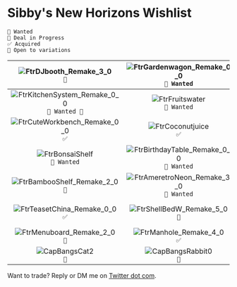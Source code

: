 # Sibby's New Horizons Wishlist

```
🥺 Wanted 
💼 Deal in Progress
✅ Acquired
🎨 Open to variations
```

| ![FtrDJbooth_Remake_3_0](https://user-images.githubusercontent.com/1762113/79078154-fe9b0900-7ccb-11ea-9743-1ac6185358be.png)<br> `💼` | ![FtrGardenwagon_Remake_0_0](https://user-images.githubusercontent.com/1762113/79079658-e6c88280-7cd5-11ea-8058-c012b3ffae57.png)<br>`🥺 Wanted` | ![FtrGardenrockMoss](https://user-images.githubusercontent.com/1762113/79079659-e6c88280-7cd5-11ea-82c1-6d4d0906b7f3.png)<br>`✅` | ![FtrKitchenIsland_Remake_3_0](https://user-images.githubusercontent.com/1762113/79079656-e6c88280-7cd5-11ea-9687-a51fed4c1307.png)<br>`🥺 Wanted` | ![FtrKitchenIsland_Remake_5_0](https://user-images.githubusercontent.com/1762113/79079655-e62fec00-7cd5-11ea-82c1-96a1fa17198e.png)<br>`🥺 Wanted`|
| :---: | :---: |  :---: | :---: | :---: | 
| ![FtrKitchenSystem_Remake_0_0](https://user-images.githubusercontent.com/1762113/79079657-e6c88280-7cd5-11ea-81f5-8e0b702b72f5.png)<br> `🥺 Wanted 🎨` | ![FtrFruitswater](https://user-images.githubusercontent.com/1762113/79079660-e7611900-7cd5-11ea-9796-0c5f2c228034.png)<br>`🥺 Wanted` | ![FtrDishesUnglazed_Remake_0_0](https://user-images.githubusercontent.com/1762113/79079624-e03a0b00-7cd5-11ea-88e7-56aaecb00399.png)<br>`💼` | ![FtrLampJapan_Remake_0_1](https://user-images.githubusercontent.com/1762113/79079654-e62fec00-7cd5-11ea-8d0a-89eedf215531.png)<br>`🥺 Wanted 🎨` | ![FtrLampJapan_Remake_2_1](https://user-images.githubusercontent.com/1762113/79079653-e62fec00-7cd5-11ea-9079-6822d37737fe.png)<br>`✅` |
| ![FtrCuteWorkbench_Remake_0_0](https://user-images.githubusercontent.com/1762113/79079626-e0d2a180-7cd5-11ea-9bda-8a6827cc2038.png)<br> `✅` | ![FtrCoconutjuice](https://user-images.githubusercontent.com/1762113/79079627-e0d2a180-7cd5-11ea-83a4-ec67e1114427.png)<br> `✅` | ![FtrChineseLampWall_Remake_2_0](https://user-images.githubusercontent.com/1762113/79079628-e0d2a180-7cd5-11ea-8fcd-e4c9f9e475c2.png)<br> `🥺 Wanted 🎨` | ![FtrCartoonistset_Remake_2_2](https://user-images.githubusercontent.com/1762113/79079629-e0d2a180-7cd5-11ea-9f9c-12f736de0ae4.png)<br> `💼` | ![FtrCactusesMini](https://user-images.githubusercontent.com/1762113/79079630-e0d2a180-7cd5-11ea-8e8d-9c9d9ec19380.png)<br> `✅` | 
| ![FtrBonsaiShelf](https://user-images.githubusercontent.com/1762113/79079631-e16b3800-7cd5-11ea-8d86-00d695a63efa.png)<br> `🥺 Wanted` | ![FtrBirthdayTable_Remake_0_0](https://user-images.githubusercontent.com/1762113/79079632-e16b3800-7cd5-11ea-93da-1d924e9de9aa.png)<br> `🥺 Wanted` | ![FtrBigcatchflag_Remake_2_0](https://user-images.githubusercontent.com/1762113/79079633-e16b3800-7cd5-11ea-81b9-2332a9242c22.png)<br> `✅` | ![FtrBigcatchflag_Remake_3_0](https://user-images.githubusercontent.com/1762113/79079635-e16b3800-7cd5-11ea-95cf-86b9fd66410c.png)<br> `💼` | ![FtrBarbecuegrill_Remake_1_0](https://user-images.githubusercontent.com/1762113/79079636-e203ce80-7cd5-11ea-9e27-29bbb3a83a78.png)<br> `✅` | 
| ![FtrBambooShelf_Remake_2_0](https://user-images.githubusercontent.com/1762113/79079637-e203ce80-7cd5-11ea-9fb8-f1f40c43c9ba.png)<br> `💼` | ![FtrAmeretroNeon_Remake_3_0](https://user-images.githubusercontent.com/1762113/79079638-e203ce80-7cd5-11ea-9447-dd22fbb30eac.png)<br> `🥺 Wanted` | ![FtrAmeretroCounter_Remake_4_0](https://user-images.githubusercontent.com/1762113/79079639-e203ce80-7cd5-11ea-9f63-36f984ca01d1.png)<br> `🥺 Wanted` | ![FtrAlomapot_Remake_1_0](https://user-images.githubusercontent.com/1762113/79079640-e29c6500-7cd5-11ea-8354-fda6b68282a4.png)<br> `✅` | ![FtrAirconditioner_Remake_3_0](https://user-images.githubusercontent.com/1762113/79079641-e29c6500-7cd5-11ea-9beb-5c1907a2fe6d.png)<br> `🥺 Wanted` | 
| ![FtrTeasetChina_Remake_0_0](https://user-images.githubusercontent.com/1762113/79079642-e4662880-7cd5-11ea-9824-912d82092c7c.png)<br> `✅` | ![FtrShellBedW_Remake_5_0](https://user-images.githubusercontent.com/1762113/79079643-e4662880-7cd5-11ea-8110-fb654694932f.png)<br> `💼` | ![FtrScreenJapanLow_Remake_2_1](https://user-images.githubusercontent.com/1762113/79079644-e4febf00-7cd5-11ea-99d8-5e9bb9ae1a28.png)<br> `✅` | ![FtrPlanterPalm](https://user-images.githubusercontent.com/1762113/79079646-e4febf00-7cd5-11ea-822b-3f491d4c1dfc.png)<br> `💼` | ![FtrPlantAnthurium_Remake_4_0](https://user-images.githubusercontent.com/1762113/79079647-e4febf00-7cd5-11ea-8ce2-7b0b1879f355.png)<br> `💼` | 
| ![FtrMenuboard_Remake_2_0](https://user-images.githubusercontent.com/1762113/79079649-e5975580-7cd5-11ea-88a4-4546a9cea50a.png)<br> `💼` | ![FtrManhole_Remake_4_0](https://user-images.githubusercontent.com/1762113/79079650-e5975580-7cd5-11ea-9bb5-7fc2a3ee583b.png)<br> `✅` | ![FtrLazysusan_Remake_1_0](https://user-images.githubusercontent.com/1762113/79079651-e62fec00-7cd5-11ea-8e02-0846fe625df0.png)<br> `🥺 Wanted` | ![FtrLazysusan_Remake_0_0](https://user-images.githubusercontent.com/1762113/79079652-e62fec00-7cd5-11ea-950b-8d5338bd2f4c.png)<br> `🥺 Wanted` | ![CapBangsBear2](https://user-images.githubusercontent.com/1762113/79080156-090fcf80-7cd9-11ea-9e60-942ce89b6021.png)<br> `🥺 Wanted` | 
| ![CapBangsCat2](https://user-images.githubusercontent.com/1762113/79080155-08773900-7cd9-11ea-8364-6b2fcd1879e8.png)<br> `💼` | ![CapBangsRabbit0](https://user-images.githubusercontent.com/1762113/79080153-08773900-7cd9-11ea-9b51-9770fe9d8ec7.png)<br> `💼` |![ShoesHighcutKatesneaker2](https://user-images.githubusercontent.com/1762113/79080152-07dea280-7cd9-11ea-981c-10eb69f6abb1.png) <br> `🥺 Wanted` | ![ShoesKneeWestern2](https://user-images.githubusercontent.com/1762113/79080151-07dea280-7cd9-11ea-9c34-95b6e06b8a8c.png)<br> `💼` | ![ShoesSandalCrossbelt5](https://user-images.githubusercontent.com/1762113/79080150-07460c00-7cd9-11ea-85f9-f885c69bdd06.png)<br> `🥺 Wanted` | 
 

Want to trade? Reply or DM me on [Twitter dot com](https://twitter.com/sabrina/status/1249448724729868294).





































